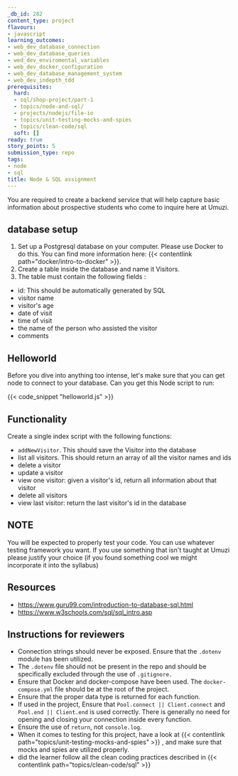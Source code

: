 ```yaml
---
_db_id: 282
content_type: project
flavours:
- javascript
learning_outcomes:
- web_dev_database_connection
- web_dev_database_queries
- wed_dev_enviromental_variables
- web_dev_docker_configuration
- web_dev_database_management_system
- web_dev_indepth_tdd
prerequisites:
  hard:
  - sql/shop-project/part-1
  - topics/node-and-sql/
  - projects/nodejs/file-io
  - topics/unit-testing-mocks-and-spies
  - topics/clean-code/sql
  soft: []
ready: true
story_points: 5
submission_type: repo
tags:
- node
- sql
title: Node & SQL assignment
---
```


You are required to create a backend service that will help capture basic information about prospective students who come to inquire here at Umuzi.

## database setup

1. Set up a Postgresql database on your computer. Please use Docker to do this. You can find more information here: {{< contentlink path="docker/intro-to-docker" >}}.
2. Create a table inside the database and name it Visitors.
3. The table must contain the following fields :

- id: This should be automatically generated by SQL
- visitor name
- visitor's age
- date of visit
- time of visit
- the name of the person who assisted the visitor
- comments

## Helloworld

Before you dive into anything too intense, let's make sure that you can get node to connect to your database. Can you get this Node script to run:

{{< code_snippet "helloworld.js" >}}

## Functionality

Create a single index script with the following functions:

- `addNewVisitor`. This should save the Visitor into the database
- list all visitors. This should return an array of all the visitor names and ids
- delete a visitor
- update a visitor
- view one visitor: given a visitor's id, return all information about that visitor
- delete all visitors
- view last visitor: return the last visitor's id in the database

## NOTE

You will be expected to properly test your code. You can use whatever testing framework you want. If you use something that isn't taught at Umuzi please justify your choice (if you found something cool we might incorporate it into the syllabus)

## Resources

- https://www.guru99.com/introduction-to-database-sql.html
- https://www.w3schools.com/sql/sql_intro.asp

## Instructions for reviewers

- Connection strings should never be exposed. Ensure that the `.dotenv` module has been utilized.
- The `.dotenv` file should not be present in the repo and should be specifically excluded through the use of `.gitignore.`
- Ensure that Docker and docker-compose have been used. The `docker-compose.yml` file should be at the root of the project.
- Ensure that the proper data type is returned for each function.
- If used in the project, Ensure that `Pool.connect || Client.connect` and `Pool.end || Client.end` is used correctly. There is generally no need for opening and closing your connection inside every function.
- Ensure the use of `return`, not `console.log`.
- When it comes to testing for this project, have a look at {{< contentlink path="topics/unit-testing-mocks-and-spies" >}} , and make sure that mocks and spies are utilized properly.
- did the learner follow all the clean coding practices described in {{< contentlink path="topics/clean-code/sql" >}}